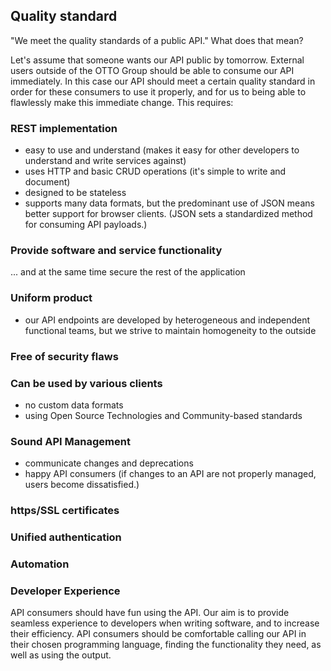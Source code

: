 ## Quality standard

"We meet the quality standards of a public API." 
What does that mean?

Let's assume that someone wants our API public by tomorrow.
External users outside of the OTTO Group should be able to consume our API immediately.
In this case our API should meet a certain quality standard in order for these consumers to use it properly, and for us to being able to flawlessly make this immediate change.
This requires:

### REST implementation

* easy to use and understand (makes it easy for other developers to understand and write services against)
* uses HTTP and basic CRUD operations (it's simple to write and document)
* designed to be stateless
* supports many data formats, but the predominant use of JSON means better support for browser clients. (JSON sets a standardized method for consuming API payloads.)

### Provide software and service functionality

... and at the same time secure the rest of the application

### Uniform product

* our API endpoints are developed by heterogeneous and independent functional teams, but we strive to maintain homogeneity to the outside

### Free of security flaws

### Can be used by various clients

* no custom data formats
* using Open Source Technologies and Community-based standards

### Sound API Management

* communicate changes and deprecations
* happy API consumers (if changes to an API are not properly managed, users become dissatisfied.)

### https/SSL certificates

### Unified authentication

### Automation

### Developer Experience

API consumers should have fun using the API.
Our aim is to provide seamless experience to developers when writing software, and to increase their efficiency.
API consumers should be comfortable calling our API in their chosen programming language, finding the functionality they need, as well as using the output.